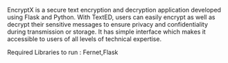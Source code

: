 EncryptX is a secure text encryption and decryption application developed using Flask and Python. With TextED, users can easily encrypt as well as decrypt their sensitive messages to ensure privacy and confidentiality during transmission or storage. It has simple interface which makes it accessible to users of all levels of technical expertise.

Required Libraries to run : Fernet,Flask

